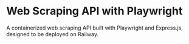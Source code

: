 # Web Scraping API with Playwright

A containerized web scraping API built with Playwright and Express.js, designed to be deployed on Railway.